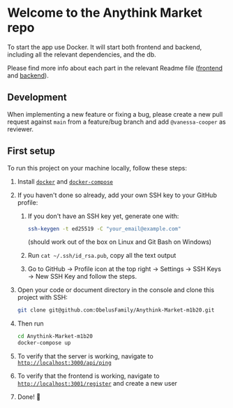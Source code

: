 # Welcome to the Anythink Market repo

To start the app use Docker. It will start both frontend and backend, including all the relevant
dependencies, and the db.

Please find more info about each part in the relevant Readme file ([frontend](frontend/readme.md)
and [backend](backend/README.md)).

## Development

When implementing a new feature or fixing a bug, please create a new pull request against `main`
from a feature/bug branch and add `@vanessa-cooper` as reviewer.

## First setup

To run this project on your machine locally, follow these steps:

1. Install [`docker`](https://www.docker.com/products/docker-desktop/) and [`docker-compose`](https://docs.docker.com/compose/)
2. If you haven't done so already, add your own SSH key to your GitHub profile:
   1. If you don't have an SSH key yet, generate one with: 
	
	  ```bash
	  ssh-keygen -t ed25519 -C "your_email@example.com"
	  ```

	  (should work out of the box on Linux and Git Bash on Windows)
   2. Run `cat ~/.ssh/id_rsa.pub`, copy all the text output
   3. Go to GitHub &rarr; Profile icon at the top right &rarr; Settings &rarr; SSH Keys &rarr; New SSH Key and follow the steps.
3. Open your code or document directory in the console and clone this project with SSH:
   
   ```bash
   git clone git@github.com:ObelusFamily/Anythink-Market-m1b20.git
   ```
4. Then run
   
   ```bash
   cd Anythink-Market-m1b20
   docker-compose up
   ```
5. To verify that the server is working, navigate to [`http://localhost:3000/api/ping`](http://localhost:3000/api/ping)
6. To verify that the frontend is working, navigate to [`http://localhost:3001/register`](http://localhost:3001/register) and create a new user
7. Done! :tada:
